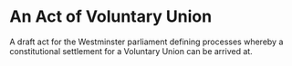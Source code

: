 # An Act of Voluntary Union

A draft act for the Westminster parliament defining processes whereby a constitutional settlement for a Voluntary Union can be arrived at.
